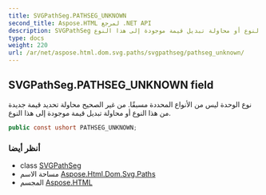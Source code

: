 ```yaml
---
title: SVGPathSeg.PATHSEG_UNKNOWN
second_title: Aspose.HTML لمرجع .NET API
description: SVGPathSeg مجال. نوع الوحدة ليس من الأنواع المحددة مسبقًا. من غير الصحيح محاولة تحديد قيمة جديدة من هذا النوع أو محاولة تبديل قيمة موجودة إلى هذا النوع.
type: docs
weight: 220
url: /ar/net/aspose.html.dom.svg.paths/svgpathseg/pathseg_unknown/
---
```

## SVGPathSeg.PATHSEG_UNKNOWN field

نوع الوحدة ليس من الأنواع المحددة مسبقًا. من غير الصحيح محاولة تحديد قيمة جديدة من هذا النوع أو محاولة تبديل قيمة موجودة إلى هذا النوع.

```csharp
public const ushort PATHSEG_UNKNOWN;
```

### أنظر أيضا

* class [SVGPathSeg](../)
* مساحة الاسم [Aspose.Html.Dom.Svg.Paths](../../svgpathseg/)
* المجسم [Aspose.HTML](../../../)


